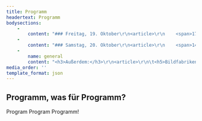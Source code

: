 ```yaml
---
title: Programm
headertext: Programm
bodysections:
    -
        content: "### Freitag, 19. Oktober\r\n<article>\r\n    <span>17:00</span>\r\n    <h5>Führungen</h5>\r\n    für Familie & Freunde<br>\r\n    <em>Foyer</em> · <abbr>Haus D</abbr>\r\n</article>\r\n<article>\r\n    <span>18:00</span>\r\n    <h5>Festakt</h5>\r\n    der Design&shy;studien&shy;gänge<br><abbr title=\"Produktdesign\">PD</abbr>, <abbr title=\"Interfacedesign\">ID</abbr>, <abbr title=\"Kommunikationsdesign\">KD</abbr> und <abbr>Master Design</abbr><br>\r\n    <em>Großer Hör&shy;saal</em> · <abbr>Haupt&shy;ge&shy;bäude</abbr>\r\n</article>\r\n\r\n<article>\r\n    <h5>Im Anschluss: Sektempfang</h5>\r\n    <em>Galerie</em> · <abbr>Haupt&shy;ge&shy;bäude</abbr>\r\n</article>"
    -
        content: "### Samstag, 20. Oktober\r\n<article>\r\n    <span>14:00</span>\r\n    <h5>Alumni-Treffen</h5>\r\n    der Europäischen Medienwissenschaft<br>\r\n    <em>Foyer</em> · <abbr>Haus D</abbr>\r\n</article>\r\n<article>\r\n    <span>15:00 —</span>\r\n    <h5>18:00 Symposium</h5>\r\n    <em>Das [Un]Mögliche</em> –\r\n    orga&shy;ni&shy;siert von Stu&shy;dieren&shy;den der Euro&shy;pä&shy;ischen Medien&shy;wissen&shy;schaft<br>\r\n    <em>Raum 011</em> · <abbr>Haus D</abbr>\r\n</article>\r\n<article>\r\n    <span>19:00</span>\r\n    <h5>Festakt</h5>\r\n     der Euro&shy;pä&shy;ischen Medien&shy;wissen&shy;schaft<br>\r\n    <em>Raum 011</em> · <abbr>Haus D</abbr>\r\n</article>\r\n<article>\r\n    <h5>Im Anschluss: Sektempfang</h5>\r\n    <abbr title=\"Studentisches Kulturzentrum auf dem Campus der FH\">Casino</abbr>\r\n</article>"
    -
        name: general
        content: "<h3>Außerdem:</h3>\r\n<article>\r\n\t<h5>Bildfabriken. Infografik</h5>\r\n    <em>19.–14.12.2018</em><br>\r\n    1920–1945. Fritz Kahn, Otto Neurath et al.\r\n</article>\r\n<article>\r\n    <h5><a href=\"http://informationplusconference.com/\" target=\"_blank\">Information+ workshop & conference</a></h5>\r\n    <em>19.–21.10.2018</em><br>\r\n    (Anmeldung erforderlich)\r\n</article>"
media_order: ''
template_format: json
---
```


## Programm, was für Programm?
Program Program Programm!